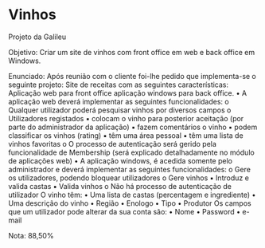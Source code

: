 # Vinhos

Projeto da Galileu

Objetivo: Criar um site de vinhos com front office em web e back office em Windows.

Enunciado:
Após reunião com o cliente foi-lhe pedido que implementa-se o seguinte projeto:
Site de receitas com as seguintes características:
Aplicação web para front office aplicação windows para back office.
• A aplicação web deverá implementar as seguintes funcionalidades:
o Qualquer utilizador poderá pesquisar vinhos por diversos campos
o Utilizadores registados
▪ colocam o vinho para posterior aceitação (por parte do administrador da aplicação)
▪ fazem comentários o vinho
▪ podem classificar os vinhos (rating)
▪ têm uma área pessoal
▪ têm uma lista de vinhos favoritas
o O processo de autenticação será gerido pela funcionalidade de Membership (será explicado detalhadamente no módulo de aplicações web)
• A aplicação windows, é acedida somente pelo administrador e deverá implementar as seguintes funcionalidades:
o Gere os utilizadores, podendo bloquear utilizadores
o Gere vinhos
▪ Introduz e valida castas
▪ Valida vinhos
o Não há processo de autenticação de utilizador
O vinho têm:
• Uma lista de castas (percentagem e ingrediente)
• Uma descrição do vinho
• Região
• Enologo
• Tipo
• Produtor
Os campos que um utilizador pode alterar da sua conta são:
• Nome
• Password
• e-mail

Nota: 88,50%
